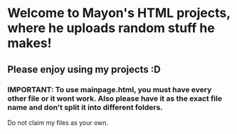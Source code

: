 # Welcome to Mayon's HTML projects, where he uploads random stuff he makes!

## Please enjoy using my projects :D

### IMPORTANT: To use mainpage.html, you must have every other file or it wont work. Also please have it as the exact file name and don't split it into different folders.


Do not claim my files as your own.
